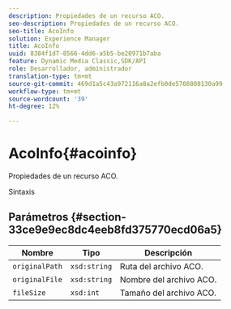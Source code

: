 ```yaml
---
description: Propiedades de un recurso ACO.
seo-description: Propiedades de un recurso ACO.
seo-title: AcoInfo
solution: Experience Manager
title: AcoInfo
uuid: 8384f1d7-8566-4dd6-a5b5-be20971b7aba
feature: Dynamic Media Classic,SDK/API
role: Desarrollador, administrador
translation-type: tm+mt
source-git-commit: 469d1a5c43a972116a8a2efb0de5708800130a99
workflow-type: tm+mt
source-wordcount: '39'
ht-degree: 12%

---
```



# AcoInfo{#acoinfo}

Propiedades de un recurso ACO.

Sintaxis

## Parámetros {#section-33ce9e9ec8dc4eeb8fd375770ecd06a5}

| Nombre | Tipo | Descripción |
|---|---|---|
| `originalPath` | `xsd:string` | Ruta del archivo ACO. |
| `originalFile` | `xsd:string` | Nombre del archivo ACO. |
| `fileSize` | `xsd:int` | Tamaño del archivo ACO. |

